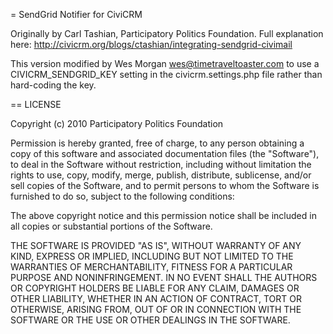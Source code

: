 = SendGrid Notifier for CiviCRM

Originally by Carl Tashian, Participatory Politics Foundation.
Full explanation here: http://civicrm.org/blogs/ctashian/integrating-sendgrid-civimail

This version modified by Wes Morgan <wes@timetraveltoaster.com> to use a CIVICRM_SENDGRID_KEY setting in the civicrm.settings.php file rather than hard-coding the key.

== LICENSE

Copyright (c) 2010 Participatory Politics Foundation

Permission is hereby granted, free of charge, to any person obtaining
a copy of this software and associated documentation files (the
"Software"), to deal in the Software without restriction, including
without limitation the rights to use, copy, modify, merge, publish,
distribute, sublicense, and/or sell copies of the Software, and to
permit persons to whom the Software is furnished to do so, subject to
the following conditions:

The above copyright notice and this permission notice shall be
included in all copies or substantial portions of the Software.

THE SOFTWARE IS PROVIDED "AS IS", WITHOUT WARRANTY OF ANY KIND,
EXPRESS OR IMPLIED, INCLUDING BUT NOT LIMITED TO THE WARRANTIES OF
MERCHANTABILITY, FITNESS FOR A PARTICULAR PURPOSE AND
NONINFRINGEMENT. IN NO EVENT SHALL THE AUTHORS OR COPYRIGHT HOLDERS BE
LIABLE FOR ANY CLAIM, DAMAGES OR OTHER LIABILITY, WHETHER IN AN ACTION
OF CONTRACT, TORT OR OTHERWISE, ARISING FROM, OUT OF OR IN CONNECTION
WITH THE SOFTWARE OR THE USE OR OTHER DEALINGS IN THE SOFTWARE.

